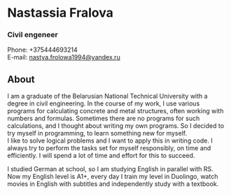 # Nastassia Fralova
### Civil engeneer

Phone: +375444693214\
E-mail: nastya.frolowa1994@yandex.ru

## About
I am a graduate of the Belarusian National Technical University with a degree in civil engineering. In the course of my work, I use various programs for calculating concrete and metal structures, often working with numbers and formulas. Sometimes there are no programs for such calculations, and I thought about writing my own programs. So I decided to try myself in programming, to learn something new for myself.\
I like to solve logical problems and I want to apply this in writing code. I always try to perform the tasks set for myself responsibly, on time and efficiently. I will spend a lot of time and effort for this to succeed. 

I studied German at school, so I am studying English in parallel with RS. Now my English level is A1+, every day I train my level in Duolingo, watch movies in English with subtitles and independently study with a textbook.
